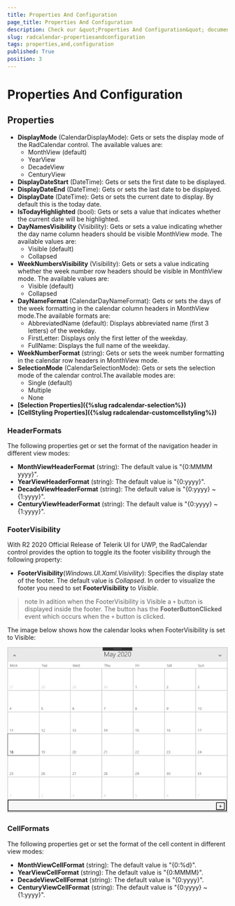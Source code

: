 ```yaml
---
title: Properties And Configuration
page_title: Properties And Configuration
description: Check our &quot;Properties And Configuration&quot; documentation article for RadCalendar for UWP control.
slug: radcalendar-propertiesandconfiguration
tags: properties,and,configuration
published: True
position: 3
---
```


# Properties And Configuration

## Properties

* **DisplayMode** (CalendarDisplayMode): Gets or sets the display mode of the RadCalendar control. The available values are:
	* MonthView (default)
	* YearView
	* DecadeView
	* CenturyView
* **DisplayDateStart** (DateTime): Gets or sets the first date to be displayed.
* **DisplayDateEnd** (DateTime): Gets or sets the last date to be displayed.
* **DisplayDate** (DateTime): Gets or sets the current date to display. By default this is the today date.
* **IsTodayHighlighted** (bool): Gets or sets a value that indicates whether the current date will be highlighted.
* **DayNamesVisibility** (Visibility): Gets or sets a value indicating whether the day name column headers should be visible MonthView mode. The available values are:
	* Visible (default)
	* Collapsed
* **WeekNumbersVisibility** (Visibility): Gets or sets a value indicating whether the week number row headers should be visible in MonthView mode. The available values are:
	* Visible (default)
	* Collapsed
* **DayNameFormat** (CalendarDayNameFormat): Gets or sets the days of the week formatting in the calendar column headers in MonthView mode.The available formats are:
	* AbbreviatedName (default): Displays abbreviated name (first 3 letters) of the weekday.
	* FirstLetter: Displays only the first letter of the weekday.
	* FullName: Displays the full name of the weekday.
* **WeekNumberFormat** (string): Gets or sets the week number formatting in the calendar row headers in MonthView mode.
* **SelectionMode** (CalendarSelectionMode): Gets or sets the selection mode of the calendar control.The available modes are:
	* Single (default)
	* Multiple
	* None
* **[Selection Properties]({%slug radcalendar-selection%})**
* **[CellStyling Properties]({%slug radcalendar-customcellstyling%})**

### HeaderFormats 

The following properties get or set the format of the navigation header in different view modes:

* **MonthViewHeaderFormat** (string): The default value is "{0:MMMM yyyy}".
* **YearViewHeaderFormat** (string): The default value is "{0:yyyy}".
* **DecadeViewHeaderFormat** (string): The default value is "{0:yyyy} ~ {1:yyyy}".
* **CenturyViewHeaderFormat** (string): The default value is "{0:yyyy} ~ {1:yyyy}".

### FooterVisibility

With R2 2020 Official Release of Telerik UI for UWP, the RadCalendar control provides the option to toggle its the footer visibility through the following property:
 
* **FooterVisibility**(*Windows.UI.Xaml.Visivility*): Specifies the display state of the footer. The default value is *Collapsed*. In order to visualize the footer you need to set **FooterVisibility** to *Visible*.

>note In adition when the FooterVisibility is Visible a `+` button is displayed inside the footer. The button has the **FooterButtonClicked** event which occurs when the `+` button is clicked.

The image below shows how the calendar looks when FooterVisibility is set to Visible:

![Calendar-footer visibility](images/Calendar-footer-visibility.png)

### CellFormats

The following properties get or set the format of the cell content in different view modes:

* **MonthViewCellFormat** (string): The default value is "{0:%d}".
* **YearViewCellFormat** (string): The default value is "{0:MMMM}".
* **DecadeViewCellFormat** (string): The default value is "{0:yyyy}".
* **CenturyViewCellFormat** (string): The default value is "{0:yyyy} ~ {1:yyyy}".


